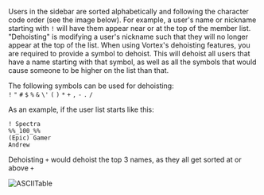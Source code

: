 Users in the sidebar are sorted alphabetically and following the character code order (see the image below). For example, a user's name or nickname starting with `!` will have them appear near or at the top of the member list. "Dehoisting" is modifying a user's nickname such that they will no longer appear at the top of the list. When using Vortex's dehoisting features, you are required to provide a symbol to dehoist. This will dehoist all users that have a name starting with that symbol, as well as all the symbols that would cause someone to be higher on the list than that.

The following symbols can be used for dehoisting:  
`!` `"` `#` `$` `%` `&` `\'` `(` `)` `*` `+` `,` `-` `.` `/`

As an example, if the user list starts like this:
```
! Spectra
%%_100_%%
(Epic) Gamer
Andrew
```
Dehoisting `+` would dehoist the top 3 names, as they all get sorted at or above `+`

![ASCIITable](https://www.asciitable.com/index/asciifull.gif)